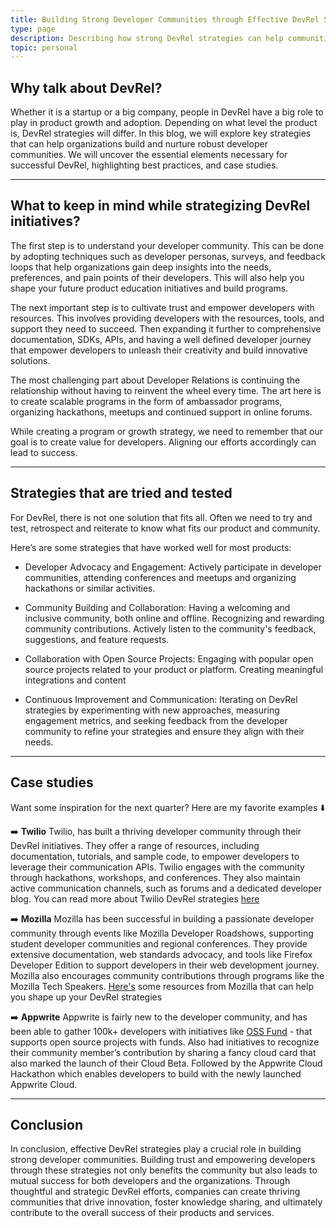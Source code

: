 ```yaml
---
title: Building Strong Developer Communities through Effective DevRel Strategies
type: page
description: Describing how strong DevRel strategies can help communities
topic: personal
---
```


## Why talk about DevRel?

Whether it is a startup or a big company, people in DevRel have a big role to play in product growth and adoption. Depending on what level the product is, DevRel strategies will differ. 
In this blog, we will explore key strategies that can help organizations build and nurture robust developer communities. We will uncover the essential elements necessary for successful DevRel, highlighting best practices, and case studies. 

---

## What to keep in mind while strategizing DevRel initiatives?

The first step is to understand your developer community. This can be done by adopting techniques such as developer personas, surveys, and feedback loops that help organizations gain deep insights into the needs, preferences, and pain points of their developers. This will also help you shape your future product education initiatives and build programs. 

The next important step is to cultivate trust and empower developers with resources. This  involves providing developers with the resources, tools, and support they need to succeed. Then expanding it further to comprehensive documentation, SDKs, APIs, and having a well defined developer journey that empower developers to unleash their creativity and build innovative solutions.

The most challenging part about Developer Relations is continuing the relationship without having to reinvent the wheel every time. The art here is to create scalable programs in the form of ambassador programs, organizing hackathons, meetups and continued support in online forums. 

While creating a program or growth strategy, we need to remember that our goal is to create value for developers. Aligning our efforts accordingly can lead to success. 

---

## Strategies that are tried and tested

For DevRel, there is not one solution that fits all. Often we need to try and test, retrospect and reiterate to know what fits our product and community. 

Here’s are some strategies that have worked well for most products:

- Developer Advocacy and Engagement:
Actively participate in developer communities, attending conferences and meetups and organizing hackathons or similar activities. 


- Community Building and Collaboration:
Having  a welcoming and inclusive community, both online and offline. Recognizing  and rewarding community contributions. Actively listen to the community's feedback, suggestions, and feature requests. 


- Collaboration with Open Source Projects: 
Engaging with popular open source projects related to your product or platform. Creating meaningful integrations and content


- Continuous Improvement and Communication:
Iterating on DevRel strategies by experimenting with new approaches, measuring engagement metrics, and seeking feedback from the developer community to refine your strategies and ensure they align with their needs.

---

## Case studies
Want some inspiration for the next quarter? Here are my favorite examples ⬇️

➡️ **Twilio**
Twilio, has built a thriving developer community through their DevRel initiatives. They offer a range of resources, including documentation, tutorials, and sample code, to empower developers to leverage their communication APIs. Twilio engages with the community through hackathons, workshops, and conferences. They also maintain active communication channels, such as forums and a dedicated developer blog. You can read more about Twilio DevRel strategies [here](https://www.twilio.com/blog/developer-relations-at-twilio)

➡️ **Mozilla**
Mozilla has been successful in building a passionate developer community through events like Mozilla Developer Roadshows, supporting student developer communities and regional conferences. They provide extensive documentation, web standards advocacy, and tools like Firefox Developer Edition to support developers in their web development journey. Mozilla also encourages community contributions through programs like the Mozilla Tech Speakers. [Here's](https://wiki.mozilla.org/Devrel/Resources) some resources from Mozilla that can help you shape up your DevRel strategies

➡️ **Appwrite**
Appwrite is fairly new to the developer community, and has been able to gather 100k+ developers with initiatives like [OSS Fund](https://appwrite.io/oss-fund) - that supports open source projects with funds. Also had initiatives to recognize their community member’s contribution by sharing a fancy cloud card that also marked the launch of their Cloud Beta. Followed by the Appwrite Cloud Hackathon which enables developers to build with the newly launched Appwrite Cloud.

---

## Conclusion
In conclusion, effective DevRel strategies play a crucial role in building strong developer communities. Building trust and empowering developers through these strategies not only benefits the community but also leads to mutual success for both developers and the organizations. Through thoughtful and strategic DevRel efforts, companies can create thriving communities that drive innovation, foster knowledge sharing, and ultimately contribute to the overall success of their products and services.
